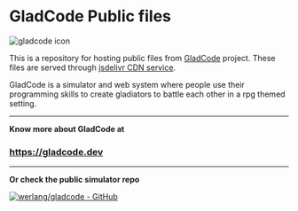 # GladCode Public files

![gladcode icon](https://res.cloudinary.com/dd0mjuhdb/image/upload/gladcode/icon/gladcode_icon.png "gladcode icon")

This is a repository for hosting public files from [GladCode](https://gladcode.dev "GladCode") project.
These files are served through [jsdelivr CDN service](https://www.jsdelivr.com/ "jsdelivr").

GladCode is a simulator and web system where people use their programming skills to create gladiators to battle each other in a rpg themed setting.

------------

**Know more about GladCode at**

### https://gladcode.dev

------------

**Or check the public simulator repo**

[![werlang/gladcode - GitHub](https://gh-card.dev/repos/werlang/gladcode.svg)](https://github.com/werlang/gladcode)
